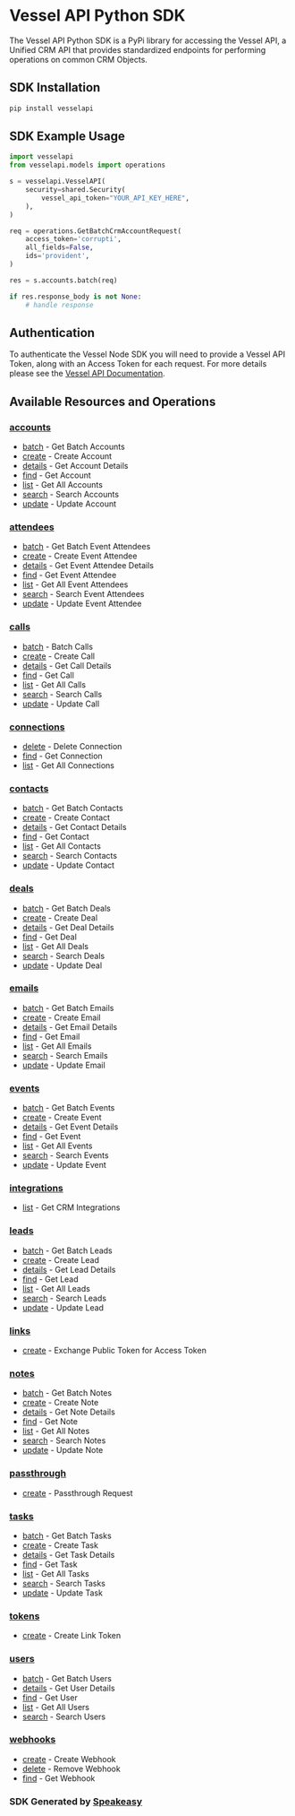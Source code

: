 # Vessel API Python SDK

The Vessel API Python SDK is a PyPi library for accessing the Vessel API, a Unified CRM API that provides standardized endpoints for performing operations on common CRM Objects.

<!-- Start SDK Installation -->
## SDK Installation

```bash
pip install vesselapi
```
<!-- End SDK Installation -->

## SDK Example Usage
<!-- Start SDK Example Usage -->
```python
import vesselapi
from vesselapi.models import operations

s = vesselapi.VesselAPI(
    security=shared.Security(
        vessel_api_token="YOUR_API_KEY_HERE",
    ),
)

req = operations.GetBatchCrmAccountRequest(
    access_token='corrupti',
    all_fields=False,
    ids='provident',
)

res = s.accounts.batch(req)

if res.response_body is not None:
    # handle response
```
<!-- End SDK Example Usage -->

## Authentication

To authenticate the Vessel Node SDK you will need to provide a Vessel API Token, along with an Access Token for each request. For more details please see the [Vessel API Documentation](https://docs.vessel.land/authentication-and-security).

<!-- Start SDK Available Operations -->
## Available Resources and Operations


### [accounts](docs/accounts/README.md)

* [batch](docs/accounts/README.md#batch) - Get Batch Accounts
* [create](docs/accounts/README.md#create) - Create Account
* [details](docs/accounts/README.md#details) - Get Account Details
* [find](docs/accounts/README.md#find) - Get Account
* [list](docs/accounts/README.md#list) - Get All Accounts
* [search](docs/accounts/README.md#search) - Search Accounts
* [update](docs/accounts/README.md#update) - Update Account

### [attendees](docs/attendees/README.md)

* [batch](docs/attendees/README.md#batch) - Get Batch Event Attendees
* [create](docs/attendees/README.md#create) - Create Event Attendee
* [details](docs/attendees/README.md#details) - Get Event Attendee Details
* [find](docs/attendees/README.md#find) - Get Event Attendee
* [list](docs/attendees/README.md#list) - Get All Event Attendees
* [search](docs/attendees/README.md#search) - Search Event Attendees
* [update](docs/attendees/README.md#update) - Update Event Attendee

### [calls](docs/calls/README.md)

* [batch](docs/calls/README.md#batch) - Batch Calls
* [create](docs/calls/README.md#create) - Create Call
* [details](docs/calls/README.md#details) - Get Call Details
* [find](docs/calls/README.md#find) - Get Call
* [list](docs/calls/README.md#list) - Get All Calls
* [search](docs/calls/README.md#search) - Search Calls
* [update](docs/calls/README.md#update) - Update Call

### [connections](docs/connections/README.md)

* [delete](docs/connections/README.md#delete) - Delete Connection
* [find](docs/connections/README.md#find) - Get Connection
* [list](docs/connections/README.md#list) - Get All Connections

### [contacts](docs/contacts/README.md)

* [batch](docs/contacts/README.md#batch) - Get Batch Contacts
* [create](docs/contacts/README.md#create) - Create Contact
* [details](docs/contacts/README.md#details) - Get Contact Details
* [find](docs/contacts/README.md#find) - Get Contact
* [list](docs/contacts/README.md#list) - Get All Contacts
* [search](docs/contacts/README.md#search) - Search Contacts
* [update](docs/contacts/README.md#update) - Update Contact

### [deals](docs/deals/README.md)

* [batch](docs/deals/README.md#batch) - Get Batch Deals
* [create](docs/deals/README.md#create) - Create Deal
* [details](docs/deals/README.md#details) - Get Deal Details
* [find](docs/deals/README.md#find) - Get Deal
* [list](docs/deals/README.md#list) - Get All Deals
* [search](docs/deals/README.md#search) - Search Deals
* [update](docs/deals/README.md#update) - Update Deal

### [emails](docs/emails/README.md)

* [batch](docs/emails/README.md#batch) - Get Batch Emails
* [create](docs/emails/README.md#create) - Create Email
* [details](docs/emails/README.md#details) - Get Email Details
* [find](docs/emails/README.md#find) - Get Email
* [list](docs/emails/README.md#list) - Get All Emails
* [search](docs/emails/README.md#search) - Search Emails
* [update](docs/emails/README.md#update) - Update Email

### [events](docs/events/README.md)

* [batch](docs/events/README.md#batch) - Get Batch Events
* [create](docs/events/README.md#create) - Create Event
* [details](docs/events/README.md#details) - Get Event Details
* [find](docs/events/README.md#find) - Get Event
* [list](docs/events/README.md#list) - Get All Events
* [search](docs/events/README.md#search) - Search Events
* [update](docs/events/README.md#update) - Update Event

### [integrations](docs/integrations/README.md)

* [list](docs/integrations/README.md#list) - Get CRM Integrations

### [leads](docs/leads/README.md)

* [batch](docs/leads/README.md#batch) - Get Batch Leads
* [create](docs/leads/README.md#create) - Create Lead
* [details](docs/leads/README.md#details) - Get Lead Details
* [find](docs/leads/README.md#find) - Get Lead
* [list](docs/leads/README.md#list) - Get All Leads
* [search](docs/leads/README.md#search) - Search Leads
* [update](docs/leads/README.md#update) - Update Lead

### [links](docs/links/README.md)

* [create](docs/links/README.md#create) - Exchange Public Token for Access Token

### [notes](docs/notes/README.md)

* [batch](docs/notes/README.md#batch) - Get Batch Notes
* [create](docs/notes/README.md#create) - Create Note
* [details](docs/notes/README.md#details) - Get Note Details
* [find](docs/notes/README.md#find) - Get Note
* [list](docs/notes/README.md#list) - Get All Notes
* [search](docs/notes/README.md#search) - Search Notes
* [update](docs/notes/README.md#update) - Update Note

### [passthrough](docs/passthrough/README.md)

* [create](docs/passthrough/README.md#create) - Passthrough Request

### [tasks](docs/tasks/README.md)

* [batch](docs/tasks/README.md#batch) - Get Batch Tasks
* [create](docs/tasks/README.md#create) - Create Task
* [details](docs/tasks/README.md#details) - Get Task Details
* [find](docs/tasks/README.md#find) - Get Task
* [list](docs/tasks/README.md#list) - Get All Tasks
* [search](docs/tasks/README.md#search) - Search Tasks
* [update](docs/tasks/README.md#update) - Update Task

### [tokens](docs/tokens/README.md)

* [create](docs/tokens/README.md#create) - Create Link Token

### [users](docs/users/README.md)

* [batch](docs/users/README.md#batch) - Get Batch Users
* [details](docs/users/README.md#details) - Get User Details
* [find](docs/users/README.md#find) - Get User
* [list](docs/users/README.md#list) - Get All Users
* [search](docs/users/README.md#search) - Search Users

### [webhooks](docs/webhooks/README.md)

* [create](docs/webhooks/README.md#create) - Create Webhook
* [delete](docs/webhooks/README.md#delete) - Remove Webhook
* [find](docs/webhooks/README.md#find) - Get Webhook
<!-- End SDK Available Operations -->

### SDK Generated by [Speakeasy](https://docs.speakeasyapi.dev/docs/using-speakeasy/client-sdks)
